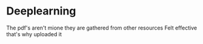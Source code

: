 # Deeplearning
The pdf's aren't mione they are gathered from other resources 
Felt effective that's why uploaded it
